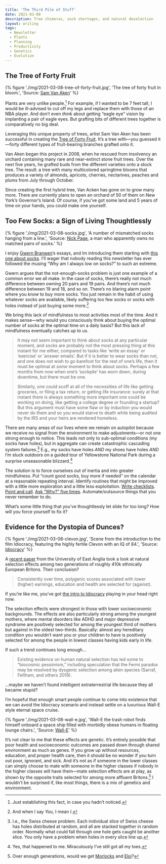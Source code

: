 ```yaml
---
title: 'The Third Pile of Stuff'
date: 2021-03-08
description: Tree chimeras, sock shortages, and natural deselection
layout: writing
tags:
  - Newsletter
  - Plants
  - Planning
  - Productivity
  - Genetics
  - Evolution
---
```


## The Tree of Forty Fruit

{% figure './img/2021-03-08-tree-of-forty-fruit.jpg', 'The tree of forty fruit in bloom.', 'Source: <a href="https://www.samvanaken.com/tree-of-40-fruit-1"  target="_blank" rel="noopener noreferrer">Sam Van Aken</a>' %}

Plants are very unlike people.[^1] For example, if I wanted to be 7 feet tall, I would be ill-advised to cut off my legs and replace them with those of an NBA player. And don’t even _think_ about getting “eagle eye” vision by implanting a pair of eagle eyes. But grafting bits of different trees together is comparatively no big deal.

Leveraging this unique property of trees, artist Sam Van Aken has been successful in creating the [Tree of Forty Fruit](https://en.wikipedia.org/wiki/Tree_of_40_Fruit). It’s a tree with—you guessed it—forty different types of fruit-bearing branches grafted onto it.

Van Aken began this project in 2008, when he rescued from insolvency an orchard containing many rare and near-extinct stone fruit trees. Over the next five years, he grafted buds from the different varieties onto a stock tree. The result: a tree with many multicolored springtime blooms that produces a variety of almonds, apricots, cherries, nectarines, peaches and plums from July through October.

Since creating the first hybrid tree, Van Acken has gone on to grow many more. There are currently plans to open an orchard of 50 of them on New York’s Governor’s Island. Of course, if you’ve got some land and 5 years of time on your hands, you could make one yourself.

## Too Few Socks: a Sign of Living Thoughtlessly

{% figure './img/2021-03-08-socks.jpg', 'A number of mismatched socks hanging from a line.', 'Source: <a href="https://unsplash.com/photos/XMg8GBzNmgA"  target="_blank" rel="noopener noreferrer">Nick Page</a>, a man who apparently owns no matched pairs of socks.' %}

I enjoy [Gwern Branwen](https://www.gwern.net/index)’s essays, and Im introducing them starting with [this one about socks](https://www.gwern.net/Socks). I’ll wager that nobody reading this newsletter has ever followed the musing “Why am I always low on socks?” to such an extreme.

Gwern argues that the not-enough-socks problem is just one example of a common error we all make. In the case of socks, there’s really not much difference between owning 20 pairs and 19 pairs. And there’s not much difference between 19 and 18, and so on. There’s no blaring alarm point where you _know_ to buy more socks. You just remain in the habit of using whatever socks are available, likely suffering too few socks or socks with holes instead of just buying some more.[^2]

We bring this lack of mindfulness to most activities most of the time. And it makes sense—why would you consciously think about buying the optimal number of socks at the optimal time on a daily basis? But this lack of mindfulness eventually catches up to us.

> It may not seem important to think about socks at any particular moment, and socks are probably not the most pressing thing at this instant for me either, compared to tasks like ‘write an essay’ or ‘exercise’ or ‘answer emails’. But if it is better to wear socks than not, and one does not wish to go barefoot for the rest of one’s life, then it must be optimal at _some_ moment to think about socks. Perhaps a few months from now when one’s ‘sockpile’ has worn down, during downtime, but there must be one.
>
> Similarly, one could scoff at all of the necessities of life like getting groceries, or filing a tax return, or getting life insurance: surely at that instant there is always something more important one could be working on doing, like getting a college degree or founding a startup? But this argument must have some flaw or by induction you would never do them and so you would starve to death while being audited by the IRS and your heirs are rendered homeless.

There are many areas of our lives where we remain on autopilot because we receive no signal from the environment to make adjustments—or not one strong enough to notice. This leads not only to sub-optimal conditions (my socks have holes), but in aggregate can create catastrophic cascading system failures.[^3] E.g., my socks have holes _AND_ my shoes have holes _AND_ I’m stuck outdoors on a guided tour of Yellowstone National Park during a surprise unseasonable blizzard.[^4]

The solution is to force ourselves out of inertia and into greater mindfulness. Put “count good socks, buy more if needed” on the calendar at a reasonable repeating interval. Identify routines that might be improved with a little more exploration and a little less exploitation. [Write checklists](https://www.newyorker.com/magazine/2007/12/10/the-checklist). [Point and call](https://en.wikipedia.org/wiki/Pointing_and_calling). [Ask “Why?” five times](https://en.wikipedia.org/wiki/Five_whys). Automate/outsource things that you never remember to do.

What’s some little thing that you’ve thoughtlessly let slide for too long? How will you force yourself to fix it?

## Evidence for the Dystopia of Dunces?

{% figure './img/2021-03-08-clevon.jpg', 'Scene from the introduction to the film Idiocracy, featuring the highly fertile Clevon with an IQ of 84.', 'Source: <a href="https://amzn.to/3cCmgMQ"  target="_blank" rel="noopener noreferrer">Idiocracy</a>' %}

A [recent paper](https://ueaeco.github.io/working-papers/papers/ueaeco/UEA-ECO-21-02.pdf) from the University of East Anglia took a look at natural selection effects among two generations of roughly 410k ethnically European Britons. Their conclusion?

> Consistently over time, polygenic scores associated with lower (higher) earnings, education and health are selected for (against).

If you’re like me, you’ve got [the intro to Idiocracy](https://www.youtube.com/watch?v=sP2tUW0HDHA) playing in your head right now.

The selection effects were strongest in those with lower socioeconomic backgrounds. The effects are also particularly strong among the youngest mothers, where mental disorders like ADHD and major depressive syndrome are positively selected for among the youngest third of mothers but against in the oldest two-thirds. Basically: almost any hereditary condition you wouldn’t want you or your children to have is positively selected for among the people in lowest classes having kids early in life.

If such a trend continues long enough…

> Existing evidence on human natural selection has led some to “biocosmic pessimism,” including speculation that the Fermi paradox may be resolved by dysgenic selection among alien species (Sarraf, Feltham, and others 2019).

…maybe we haven’t found intelligent extraterrestrial life because they all became stupid?

I’m hopeful that enough smart people continue to come into existence that we can avoid the Idiocracy scenario and instead settle on a luxurious Wall-E style eternal space cruise.

{% figure './img/2021-03-08-wall-e.jpg', 'Wall-E the trash robot finds himself onboard a space ship filled with morbidly obese humans in floating lounge chairs.', 'Source: <a href="https://amzn.to/3fvYTqo"  target="_blank" rel="noopener noreferrer">Wall-E</a>' %}

It’s not clear to me that these effects are genetic. It’s entirely possible that poor health and socioeconomic outcomes are passed down through shared environment as much as genes. If you grow up without resources, education, and proper health care, then it should be no wonder if you turn out poor, ignorant, and sick. And it’s not as if someone in the lower classes can simply choose to mate with someone in the higher classes if nobody in the higher classes will have them—mate selection effects are at play, as shown by the opposite traits selected for among more affluent Britons.[^5] I wouldn’t be surprised if, like most things, there is a mix of genetics and environment.

[^1]: Just establishing this fact, in case you hadn’t noticed.
[^2]: And when I say _You_, I mean _I_.
[^3]: I.e., the Swiss cheese problem. Each individual slice of Swiss cheese has holes distributed at random, and all are stacked together in random order. Normally what could fall through one hole gets caught be another slice. You only have a problem when holes in every slice line up.
[^4]: Yes, that happened to me. Miraculously I’ve still got all my toes.
[^5]: Over enough generations, would we get [Morlocks](https://en.wikipedia.org/wiki/Morlock) and [Eloi](https://en.wikipedia.org/wiki/Eloi)?
